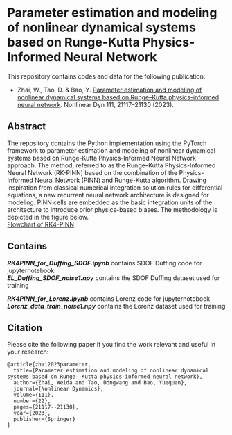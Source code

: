 # Parameter estimation and modeling of nonlinear dynamical systems based on Runge-Kutta Physics-Informed Neural Network
This repository contains codes and data for the following publication:
* Zhai, W., Tao, D. & Bao, Y. [Parameter estimation and modeling of nonlinear dynamical systems based on Runge–Kutta physics-informed neural network](https://doi.org/10.1007/s11071-023-08933-6). Nonlinear Dyn 111, 21117–21130 (2023). 
## Abstract
The repository contains the Python implementation using the PyTorch framework to parameter estimation and modeling of nonlinear dynamical systems based on Runge-Kutta Physics-Informed Neural Network approach. The method, referred to as the Runge–Kutta Physics-Informed Neural Network (RK-PINN) based on the combination of the Physics-Informed Neural Network (PINN) and Runge-Kutta algorithm. Drawing inspiration from classical numerical integration solution rules for differential equations, a new recurrent neural network architecture is designed for modeling. PINN cells are embedded as the basic integration units of the architecture to introduce prior physics-based biases. The methodology is depicted in the figure below.  
[Flowchart of RK4-PINN](Figures/Figure1.png)



## Contains
***RK4PINN_for_Duffing_SDOF.ipynb*** contains SDOF Duffing code for jupyternotebook <br>
***EL_Duffing_SDOF_noise1.npy*** contains the SDOF Duffing dataset used for training <br>

***RK4PINN_for_Lorenz.ipynb*** contains Lorenz code for jupyternotebook <br>
***Lorenz_data_train_noise1.npy*** contains the Lorenz dataset used for training <br>


## Citation
Please cite the following paper if you find the work relevant and useful in your research:
```
@article{zhai2023parameter,
  title={Parameter estimation and modeling of nonlinear dynamical systems based on Runge--Kutta physics-informed neural network},
  author={Zhai, Weida and Tao, Dongwang and Bao, Yuequan},
  journal={Nonlinear Dynamics},
  volume={111},
  number={22},
  pages={21117--21130},
  year={2023},
  publisher={Springer}
}
```
